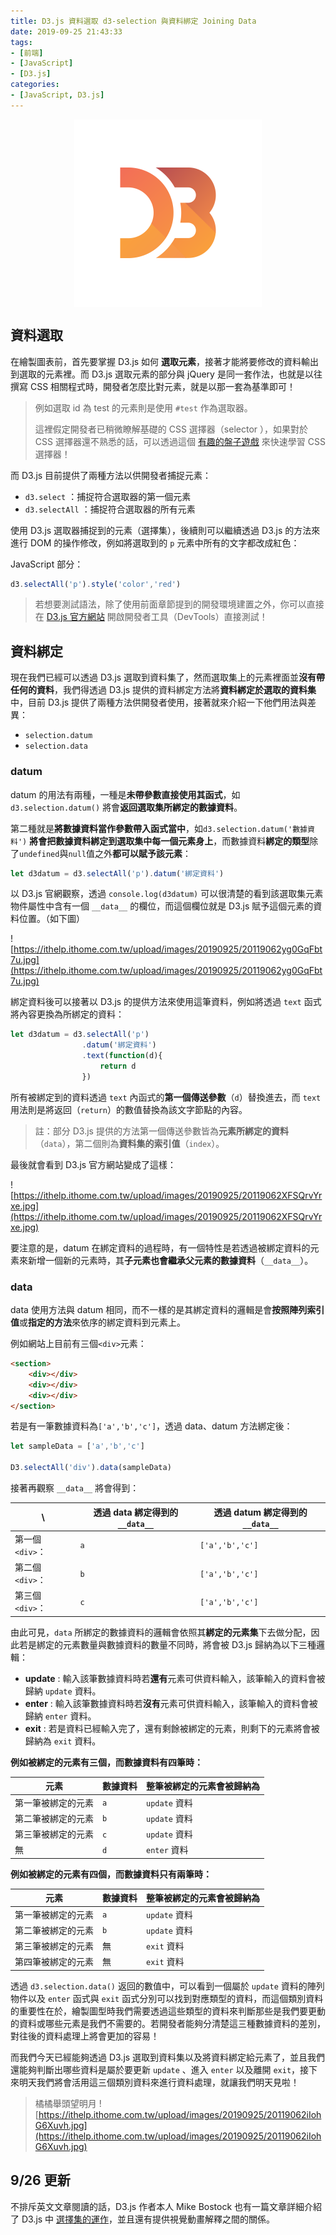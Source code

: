 ```yaml
---
title: D3.js 資料選取 d3-selection 與資料綁定 Joining Data
date: 2019-09-25 21:43:33
tags:
- [前端]
- [JavaScript]
- [D3.js]
categories: 
- [JavaScript, D3.js]
---
```


<div style="display:flex;justify-content:center;">
  <img style="object-fit:cover;" src='/images/d3js/d3.png' width='300px' height='300px' />
</div>

## 資料選取
在繪製圖表前，首先要掌握 D3.js 如何 **選取元素**，接著才能將要修改的資料輸出到選取的元素裡。而 D3.js 選取元素的部分與 jQuery 是同一套作法，也就是以往撰寫 CSS 相關程式時，開發者怎麼比對元素，就是以那一套為基準即可！

> 例如選取 id 為 test 的元素則是使用 `#test` 作為選取器。
> 
> 這裡假定開發者已稍微瞭解基礎的 CSS 選擇器（selector ），如果對於 CSS 選擇器還不熟悉的話，可以透過這個 [有趣的盤子遊戲](https://flukeout.github.io) 來快速學習 CSS 選擇器！

而 D3.js 目前提供了兩種方法以供開發者捕捉元素：

- `d3.select` ：捕捉符合選取器的第一個元素
- `d3.selectAll` ：捕捉符合選取器的所有元素

使用 D3.js 選取器捕捉到的元素（選擇集），後續則可以繼續透過 D3.js 的方法來進行 DOM 的操作修改，例如將選取到的 `p` 元素中所有的文字都改成紅色：

JavaScript 部分：
```javascript
d3.selectAll('p').style('color','red')
```

> 若想要測試語法，除了使用前面章節提到的開發環境建置之外，你可以直接在 [D3.js 官方網站](https://d3js.org/) 開啟開發者工具（DevTools）直接測試！

## 資料綁定

現在我們已經可以透過 D3.js 選取到資料集了，然而選取集上的元素裡面並**沒有帶任何的資料**，我們得透過 D3.js 提供的資料綁定方法將**資料綁定於選取的資料集**中，目前 D3.js 提供了兩種方法供開發者使用，接著就來介紹一下他們用法與差異：

- `selection.datum`
- `selection.data`

### datum

datum 的用法有兩種，一種是**未帶參數直接使用其函式**，如`d3.selection.datum()` 將會**返回選取集所綁定的數據資料**。

第二種就是**將數據資料當作參數帶入函式當中**，如`d3.selection.datum('數據資料')` **將會把數據資料綁定到選取集中每一個元素身上**，而數據資料**綁定的類型**除了`undefined`與`null`值之外**都可以賦予該元素**：

```javascript
let d3datum = d3.selectAll('p').datum('綁定資料')
```

以 D3.js 官網觀察，透過 `console.log(d3datum)` 可以很清楚的看到該選取集元素物件屬性中含有一個 `__data__` 的欄位，而這個欄位就是 D3.js 賦予這個元素的資料位置。（如下圖）

![https://ithelp.ithome.com.tw/upload/images/20190925/20119062yg0GqFbt7u.jpg](https://ithelp.ithome.com.tw/upload/images/20190925/20119062yg0GqFbt7u.jpg)

綁定資料後可以接著以 D3.js 的提供方法來使用這筆資料，例如將透過 `text` 函式將內容更換為所綁定的資料：

```javascript
let d3datum = d3.selectAll('p')
                .datum('綁定資料')
                .text(function(d){
                    return d
                })
```

所有被綁定到的資料透過 `text` 內函式的**第一個傳送參數**（`d`）替換進去，而 `text` 用法則是將返回（`return`）的數值替換為該文字節點的內容。

> 註：部分 D3.js 提供的方法第一個傳送參數皆為**元素所綁定的資料**（`data`），第二個則為**資料集的索引值**（`index`）。

最後就會看到 D3.js 官方網站變成了這樣：

![https://ithelp.ithome.com.tw/upload/images/20190925/20119062XFSQrvYrxe.jpg](https://ithelp.ithome.com.tw/upload/images/20190925/20119062XFSQrvYrxe.jpg)

要注意的是，datum 在綁定資料的過程時，有一個特性是若透過被綁定資料的元素來新增一個新的元素時，其**子元素也會繼承父元素的數據資料**（`__data__`）。

### data

data 使用方法與 datum 相同，而不一樣的是其綁定資料的邏輯是會**按照陣列索引值**或**指定的方法**來依序的綁定資料到元素上。

例如網站上目前有三個`<div>`元素：

```html
<section>
    <div></div>
    <div></div>
    <div></div>
</section>
```

若是有一筆數據資料為`['a','b','c']`，透過 data、datum 方法綁定後：

```javascript
let sampleData = ['a','b','c']

D3.selectAll('div').data(sampleData)
```


接著再觀察 `__data__` 將會得到：

\              | 透過 data 綁定得到的`__data__` | 透過 datum 綁定得到的`__data__`
-------------- | ------------- | -------------
第一個 `<div>`：| `a`           |`['a','b','c']`
第二個 `<div>`：| `b`           |`['a','b','c']`
第三個 `<div>`：| `c`           |`['a','b','c']`

由此可見，`data` 所綁定的數據資料的邏輯會依照其**綁定的元素集**下去做分配，因此若是綁定的元素數量與數據資料的數量不同時，將會被 D3.js 歸納為以下三種邏輯：

- **update** : 輸入該筆數據資料時若**還有**元素可供資料輸入，該筆輸入的資料會被歸納 `update` 資料。
- **enter** : 輸入該筆數據資料時若**沒有**元素可供資料輸入，該筆輸入的資料會被歸納 `enter` 資料。
- **exit** : 若是資料已經輸入完了，還有剩餘被綁定的元素，則剩下的元素將會被歸納為 `exit` 資料。

**例如被綁定的元素有三個，而數據資料有四筆時：**

元素              | 數據資料 | 整筆被綁定的元素會被歸納為
--------------  | ------------- | -------------
第一筆被綁定的元素| `a`           |`update` 資料
第二筆被綁定的元素| `b`           |`update` 資料
第三筆被綁定的元素| `c`           |`update` 資料
無               | `d`           |`enter` 資料

**例如被綁定的元素有四個，而數據資料只有兩筆時：**

元素              | 數據資料 | 整筆被綁定的元素會被歸納為
--------------  | ------------- | -------------
第一筆被綁定的元素| `a`           |`update` 資料
第二筆被綁定的元素| `b`           |`update` 資料
第三筆被綁定的元素| 無            |`exit` 資料
第四筆被綁定的元素| 無            |`exit` 資料

透過 `d3.selection.data()` 返回的數值中，可以看到一個屬於 `update` 資料的陣列物件以及 `enter` 函式與 `exit` 函式分別可以找到對應類型的資料，而這個類別資料的重要性在於，繪製圖型時我們需要透過這些類型的資料來判斷那些是我們要更動的資料或哪些元素是我們不需要的。若開發者能夠分清楚這三種數據資料的差別，對往後的資料處理上將會更加的容易！

而我們今天已經能夠透過 D3.js 選取到資料集以及將資料綁定給元素了，並且我們還能夠判斷出哪些資料是屬於要更新 `update` 、進入 `enter` 以及離開 `exit`，接下來明天我們將會活用這三個類別資料來進行資料處理，就讓我們明天見啦！

> 橘橘舉頭望明月
> ![https://ithelp.ithome.com.tw/upload/images/20190925/20119062iIohG6Xuvh.jpg](https://ithelp.ithome.com.tw/upload/images/20190925/20119062iIohG6Xuvh.jpg)

## 9/26 更新

不排斥英文文章閱讀的話，D3.js 作者本人 Mike Bostock 也有一篇文章詳細介紹了 D3.js 中 [選擇集的運作](https://bost.ocks.org/mike/selection/)，並且還有提供視覺動畫解釋之間的關係。